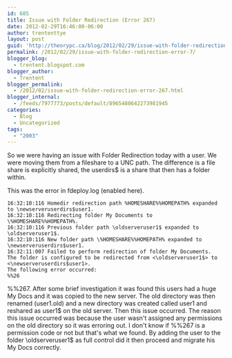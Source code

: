 ```yaml
---
id: 685
title: Issue with Folder Redirection (Error 267)
date: 2012-02-29T16:46:00-06:00
author: trententtye
layout: post
guid: 'http://theorypc.ca/blog/2012/02/29/issue-with-folder-redirection-error-%267/'
permalink: /2012/02/29/issue-with-folder-redirection-error-7/
blogger_blog:
  - trentent.blogspot.com
blogger_author:
  - Trentent
blogger_permalink:
  - /2012/02/issue-with-folder-redirection-error-267.html
blogger_internal:
  - /feeds/7977773/posts/default/8965480642273981945
categories:
  - Blog
  - Uncategorized
tags:
  - "2003"
---
```

So we were having an issue with Folder Redirection today with a user. We were moving them from a fileshare to a UNC path. The difference is a file share is explicitly shared, the userdirs$ is a share that then has a folder within.

This was the error in fdeploy.log (enabled here).

> 
```plaintext
16:32:10:116 Homedir redirection path %HOMESHARE%%HOMEPATH% expanded to \newserveruserdirs$user1.
16:32:10:116 Redirecting folder My Documents to \%HOMESHARE%%HOMEPATH%.
16:32:10:116 Previous folder path \oldserveruser1$ expanded to \oldserveruser1$.
16:32:10:116 New folder path \%HOMESHARE%%HOMEPATH% expanded to \newserveruserdirs$user1.
16:32:11:007 Failed to perform redirection of folder My Documents.
The folder is configured to be redirected from <\oldserveruser1$> to <\newserveruserdirs$user1>.
The following error occurred:
%%26
```


%%267. After some brief investigation it was found this users had a huge My Docs and it was copied to the new server. The old directory was then renamed (user1.old) and a new directory was created called user1 and reshared as user1$ on the old server. Then this issue occurred. The reason this issue occurred was because the user wasn't assigned any permissions on the old directory so it was erroring out. I don't know if %%267 is a permission code or not but that's what we found. By adding the user to the folder \oldserveruser1$ as full control did it then proceed and migrate his My Docs correctly.

<!-- AddThis Advanced Settings generic via filter on the_content -->

<!-- AddThis Share Buttons generic via filter on the_content -->